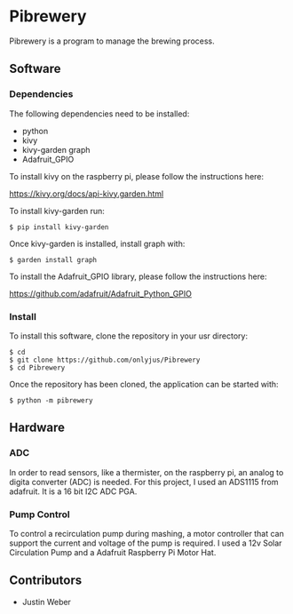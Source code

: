 # Pibrewery
Pibrewery is a program to manage the brewing process.

## Software

### Dependencies

The following dependencies need to be installed:

- python
- kivy
- kivy-garden graph
- Adafruit_GPIO

To install kivy on the raspberry pi, please follow the instructions here:

https://kivy.org/docs/api-kivy.garden.html

To install kivy-garden run:

    $ pip install kivy-garden

Once kivy-garden is installed, install graph with:

    $ garden install graph

To install the Adafruit_GPIO library, please follow the instructions here:

https://github.com/adafruit/Adafruit_Python_GPIO

### Install
To install this software, clone the repository in your usr directory:

    $ cd
    $ git clone https://github.com/onlyjus/Pibrewery
    $ cd Pibrewery

Once the repository has been cloned, the application can be started with:

    $ python -m pibrewery

## Hardware

### ADC
In order to read sensors, like a thermister, on the raspberry pi, an analog to
digita converter (ADC) is needed. For this project, I used an ADS1115 from
adafruit. It is a 16 bit I2C ADC PGA.

### Pump Control
To control a recirculation pump during mashing, a motor controller that can
support the current and voltage of the pump is required. I used a 12v Solar
Circulation Pump and a Adafruit Raspberry Pi Motor Hat.

## Contributors
- Justin Weber
